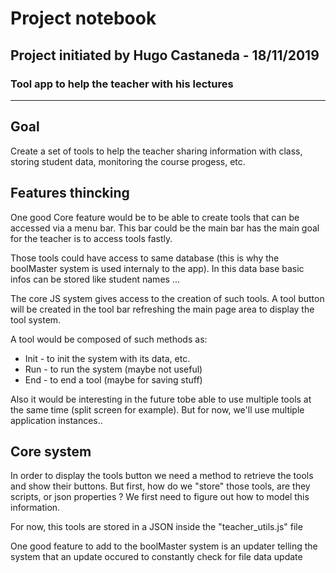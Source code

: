 # Project notebook
## Project initiated by Hugo Castaneda - 18/11/2019
### Tool app to help the teacher with his lectures

---
## Goal
Create a set of tools to help the teacher sharing information with class, storing student data, monitoring the course progess, etc.


## Features thincking

One good Core feature would be to be able to create tools that can be accessed via a menu bar. This bar could be the main bar has the main goal for the teacher is to access tools fastly.

Those tools could have access to same database (this is why the boolMaster system is used internaly to the app). In this data base basic infos can be stored like student names ...

The core JS system gives access to the creation of such tools. A tool button will be created in the tool bar refreshing the main page area to display the tool system.

A tool would be composed of such methods as:
 * Init - to init the system with its data, etc.
 * Run - to run the system (maybe not useful)
 * End - to end a tool (maybe for saving stuff)

Also it would be interesting in the future tobe able to use multiple tools at the same time (split screen for example). But for now, we'll use multiple application instances..

## Core system

In order to display the tools button we need a method to retrieve the tools and show their buttons. But first, how do we "store" those tools, are they scripts, or json properties ? We first need to figure out how to model this information.

For now, this tools are stored in a JSON inside the "teacher_utils.js" file

One good feature to add to the boolMaster system is an updater telling the system that an update occured to constantly check for file data update
